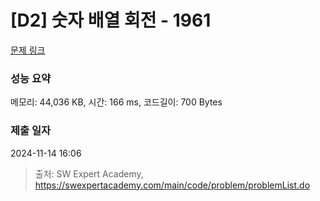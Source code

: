 # [D2] 숫자 배열 회전 - 1961 

[문제 링크](https://swexpertacademy.com/main/code/problem/problemDetail.do?contestProbId=AV5Pq-OKAVYDFAUq) 

### 성능 요약

메모리: 44,036 KB, 시간: 166 ms, 코드길이: 700 Bytes

### 제출 일자

2024-11-14 16:06



> 출처: SW Expert Academy, https://swexpertacademy.com/main/code/problem/problemList.do